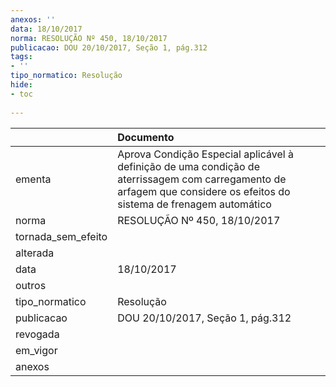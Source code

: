 ```yaml
---
anexos: ''
data: 18/10/2017
norma: RESOLUÇÃO Nº 450, 18/10/2017
publicacao: DOU 20/10/2017, Seção 1, pág.312
tags:
- ''
tipo_normatico: Resolução
hide: 
- toc 
 
---
```


|                    | Documento                                                                                                                                                             |
|:-------------------|:----------------------------------------------------------------------------------------------------------------------------------------------------------------------|
| ementa             | Aprova Condição Especial aplicável à definição de uma condição de aterrissagem com carregamento de arfagem que considere os efeitos do sistema de frenagem automático |
| norma              | RESOLUÇÃO Nº 450, 18/10/2017                                                                                                                                          |
| tornada_sem_efeito |                                                                                                                                                                       |
| alterada           |                                                                                                                                                                       |
| data               | 18/10/2017                                                                                                                                                            |
| outros             |                                                                                                                                                                       |
| tipo_normatico     | Resolução                                                                                                                                                             |
| publicacao         | DOU 20/10/2017, Seção 1, pág.312                                                                                                                                      |
| revogada           |                                                                                                                                                                       |
| em_vigor           |                                                                                                                                                                       |
| anexos             |                                                                                                                                                                       |